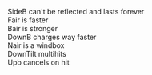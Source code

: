 SideB can't be reflected and lasts forever\
Fair is faster\
Bair is stronger\
DownB charges way faster\
Nair is a windbox\
DownTilt multihits\
Upb cancels on hit